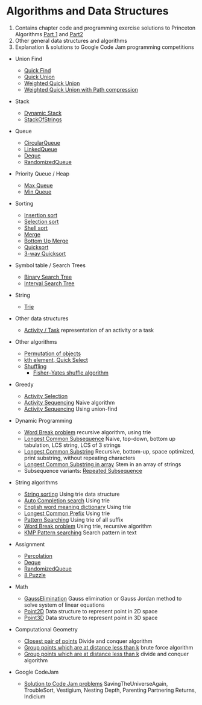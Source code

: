 
# Algorithms and Data Structures

1. Contains chapter code and programming exercise solutions to Princeton
Algorithms [Part 1](https://www.coursera.org/learn/algorithms-part1/) and [Part2](https://www.coursera.org/learn/algorithms-part2/)
2. Other general data structures and algorithms
3. Explanation & solutions to Google Code Jam programming competitions

* Union Find
	 * [Quick Find](generic/union-find/QuickFind.java)
	 * [Quick Union](generic/union-find/QuickUnion.java)
	 * [Weighted Quick Union](generic/union-find/WeightedQuickUnion.java)
	 * [Weighted Quick Union with Path compression](generic/union-find/QuickUnionPathCompression.java)

* Stack
	* [Dynamic Stack](generic/stack/DynamicStack.java)
	* [StackOfStrings](generic/stack/StackOfStrings.java)

* Queue
	 * [CircularQueue](generic/queue/CircularQueue.java)
	 * [LinkedQueue](generic/queue/LinkedQueue.java)
	 * [Deque](assignments/queue/Deque.java)
	 * [RandomizedQueue](assignments/queue/RandomizedQueue.java)

* Priority Queue / Heap
	* [Max Queue](generic/priority-queue/MaxQueue.java)
	* [Min Queue](generic/priority-queue/MinQueue.java "MinQueue.java")

* Sorting
	* [Insertion sort](generic/sorting/Insertion.java "Insertion.java")
	* [Selection sort](generic/sorting/Selection.java "Selection.java")
	* [Shell sort](generic/sorting/Shell.java "Shell.java")
	* [Merge](generic/sorting/Merge.java "Merge.java")
	* [Bottom Up Merge](generic/sorting/MergeBU.java "MergeBU.java")
	* [Quicksort](generic/sorting/Quick.java "Quick.java")
	* [3-way Quicksort](generic/sorting/Quick3Way.java "Quick3Way.java")

* Symbol table / Search Trees
	* [Binary Search Tree](generic/symbol-table/BST.java)
	* [Interval Search Tree](generic/symbol-table/IntervalST.java)

* String
    * [Trie](generic/string/Trie.java)

* Other data structures
    * [Activity / Task](greedy/Activity.java "Activity.java") representation of an activity or a task

* Other algorithms
	* [Permutation of objects](assignments/queue/Permutation.java)
	* [kth element, Quick Select](generic/sorting/QuickSelect.java "QuickSelect.java")
	* [Shuffling](generic/sorting/Shuffling.java "Shuffling.java")
		* [Fisher–Yates shuffle algorithm](https://en.wikipedia.org/wiki/Fisher%E2%80%93Yates_shuffle)

* Greedy
    * [Activity Selection](other/greedy/ActivitySelection.java)
    * [Activity Sequencing](other/greedy/ActivitySequencing.java) Naive algorithm
    * [Activity Sequencing](other/greedy/ActivitySequencing2.java) Using union-find

* Dynamic Programming
    * [Word Break problem](others/string/WordBreak.java) recursive algorithm, using trie
    * [Longest Common Subsequence](others/dynamic-programming/LongestCommonSubsequence.java) Naive, top-down, bottom up tabulation, LCS string, LCS of 3 strings
    * [Longest Common Substring](others/dynamic-programming/LongestCommonSubstring.java) Recursive, bottom-up, space optimized, print substring, without repeating characters
    * [Longest Common Substring in array](others/dynamic-programming/StemInStringArray.java) Stem in an array of strings
    * Subsequence variants: [Repeated Subsequence](others/dynamic-programming/RepeatedSubsequence.java)

* String algorithms
    * [String sorting](others/string/SortStringUsingTrie.java) Using trie data structure
    * [Auto Completion search](others/string/AutoComplete.java) Using trie
    * [English word meaning dictionary](others/string/WordMeaningDictionary.java) Using trie
    * [Longest Common Prefix](others/string/LongestCommonPrefix.java) Using trie
    * [Pattern Searching](others/string/PatternSearchingTrie.java) Using trie of all suffix
    * [Word Break problem](others/string/WordBreak.java) Using trie, recursive algorithm
    * [KMP Pattern searching](others/string/KMP.java) Search pattern in text

* Assignment
	* [Percolation](assignments/queue)
	* [Deque](assignments/queue/Deque.java)
	* [RandomizedQueue](assignments/queue/RandomizedQueue.java)
	* [8 Puzzle](assignments/8-puzzle/)

* Math
	* [GaussElimination](others/math/GaussElimination.java "GaussElimination.java") Gauss elimination or Gauss Jordan method to solve system of linear equations
	* [Point2D](https://github.com/rahulpawargithub/Algorithms/blob/master/others/math/Point2D.java "Point2D.java") Data structure to represent point in 2D space
	* [Point3D](https://github.com/rahulpawargithub/Algorithms/blob/master/others/math/Point3D.java "Point3D.java") Data structure to represent point in 3D space

* Computational Geometry
	* [Closest pair of points](others/math/ClosestPairPoint.java "ClosestPairPoint.java") Divide and conquer algorithm
	* [Group points which are at distance less than k](others/math/GroupPoints "GroupPoints.java") brute force algorithm
	* [Group points which are at distance less than k](others/math/GroupPoint2.java "GroupPoint2.java") divide and conquer algorithm

* Google CodeJam
    * [Solution to Code Jam problems](googlecodejam/README.md) SavingTheUniverseAgain, TroubleSort, Vestigium, Nesting Depth, Parenting Partnering Returns, Indicium
